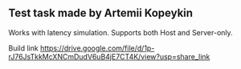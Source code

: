 <h2>Test task made by Artemii Kopeykin </h2>

Works with latency simulation. Supports both Host and Server-only.

Build link https://drive.google.com/file/d/1p-rJ76JsTkkMcXNCmDudV6uB4jE7CT4K/view?usp=share_link
